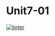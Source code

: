 # Unit7-01
[![linter](https://github.com/Amanda-Groulx/Unit7-01/workflows/linter/badge.svg)](https://github.com/marketplace/actions/super-linter)
